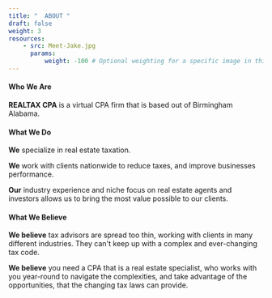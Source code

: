 ```yaml
---
title: "  ABOUT "
draft: false
weight: 3
resources:
    - src: Meet-Jake.jpg
      params:
          weight: -100 # Optional weighting for a specific image in this project folder
---
```

#### Who We Are
**REALTAX CPA** is a virtual CPA firm that is based out of Birmingham Alabama.

#### What We Do

**We** specialize in real estate taxation.

**We** work with clients nationwide to reduce taxes, and improve businesses performance. 

**Our** industry experience and niche focus on real estate agents and investors allows us 
to bring the most value possible to our clients. 

#### What We Believe

**We believe** tax advisors are spread too thin, working with clients in many different industries. They can't keep up with a complex and ever-changing tax code. 

**We believe** you need a CPA that is a real estate specialist, who works with you year-round to navigate the complexities, and take advantage of the opportunities, that the changing tax laws can provide.